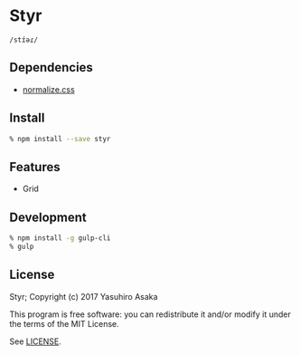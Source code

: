 # Styr

`/stɪ́əɾ/`

## Dependencies

* [normalize.css](https://github.com/necolas/normalize.css)

## Install

```zsh
% npm install --save styr
```

## Features

* Grid

## Development

```zsh
% npm install -g gulp-cli
% gulp
```

## License

Styr; Copyright (c) 2017 Yasuhiro Asaka

This program is free software: you can redistribute it and/or modify it
under the terms of the MIT License.

See [LICENSE](LICENSE).
